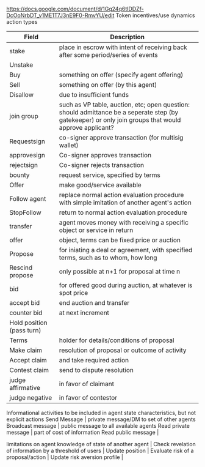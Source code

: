 https://docs.google.com/document/d/1Gq24q6tIDDZf-DcOoNrbDT_v1ME1T7J3nE9F0-RmvYU/edit
Token incentives/use dynamics action types


Field                      |             Description
---------------------------|----------------------------
stake           |     place in escrow with intent of receiving back after some period/series of events
Unstake         |
Buy                        |       something on offer (specify agent offering)
Sell                       |       something on offer (by this agent)
Disallow                   |             due to insufficient funds
join group                | such as VP table, auction, etc; open question: should admittance be a seperate step (by gatekeeper) or only join groups that would approve applicant?
Requestsign  |  co-signer approve transaction (for multisig wallet)
approvesign    | Co-signer approves transaction 
rejectsign     |  Co-signer rejects transaction
bounty          | request service, specified by terms
Offer                             |      make good/service available 
Follow agent          | replace normal action evaluation procedure with simple imitation of another agent's action
StopFollow          | return to normal action evaluation procedure
transfer                       | agent moves money with receiving a specific object or service in return 
offer               | object, terms can be fixed price or auction
Propose                     |    for iniating a deal or agreement, with specified terms, such as to whom, how long
Rescind propose         |    only possible at n+1 for proposal at time n
bid                   |     for offered good during auction, at whatever is spot price
accept bid            |     end auction and transfer
counter bid           |     at next increment
Hold position (pass turn)         |
Terms                 | holder for details/conditions of proposal
Make claim          |      resolution of proposal or outcome of activity
Accept claim                |       and take required action
Contest claim               |      send to dispute resolution
judge affirmative         | in favor of claimant
judge negative            | in favor of contestor

Informational activities to be included in agent state characteristics, but not explicit actions
Send Message                       |     private message/DM to set of other agents
Broadcast message                   |    public message to all available agents
Read private message               |     part of cost of information
Read public message                |
  
limitations on agent knowledge of state of another agent      |
Check revelation of information by a threshold of users      |
Update position                   |
Evaluate risk of a proposal/action      |
Update risk aversion profile        |

